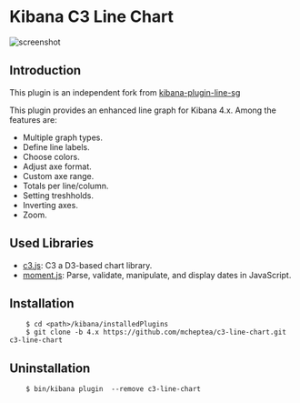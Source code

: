 Kibana C3 Line Chart
==================

![screenshot](./screenshot.png)

Introduction
-------------

This plugin is an independent fork from [kibana-plugin-line-sg](https://github.com/sbeyn/kibana-plugin-line-sg)

This plugin provides an enhanced line graph for Kibana 4.x. Among the features are:

* Multiple graph types.
* Define line labels.
* Choose colors.
* Adjust axe format.
* Custom axe range.
* Totals per line/column.
* Setting treshholds.
* Inverting axes.
* Zoom.


Used Libraries
--------------
* [c3.js](http://c3js.org/): C3 a D3-based chart library.
* [moment.js](http://momentjs.com/): Parse, validate, manipulate, and display dates in JavaScript.

Installation
------------

```
	$ cd <path>/kibana/installedPlugins
	$ git clone -b 4.x https://github.com/mcheptea/c3-line-chart.git c3-line-chart
```


Uninstallation
--------------

```
	$ bin/kibana plugin  --remove c3-line-chart
```
